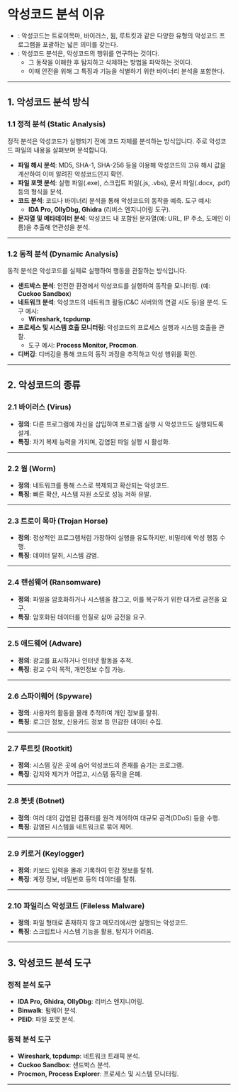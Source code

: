 # 악성코드 분석 이유
- : 악성코드는 트로이목마, 바이러스, 윔, 루트킷과 같은 다양한 유형의 악성코드 프로그램을 포괄하는 넓은 의미를 갖는다.
- : 악성코드 분석은, 악성코드의 행위를 연구하는 것이다. 
  * 그 동작을 이해한 후 탐지하고 삭제하는 방법을 파악하는 것이다. 
  * 이때 안전을 위해 그 특징과 기능을 식별하기 위한 바이너리 분석을 포함한다.

---


## **1. 악성코드 분석 방식**

### **1.1 정적 분석 (Static Analysis)**
정적 분석은 악성코드가 실행되기 전에 코드 자체를 분석하는 방식입니다. 주로 악성코드 파일의 내용을 살펴보며 분석합니다.

- **파일 해시 분석**: MD5, SHA-1, SHA-256 등을 이용해 악성코드의 고유 해시 값을 계산하여 이미 알려진 악성코드인지 확인.
- **파일 포맷 분석**: 실행 파일(.exe), 스크립트 파일(.js, .vbs), 문서 파일(.docx, .pdf) 등의 형식을 분석.
- **코드 분석**: 코드나 바이너리 분석을 통해 악성코드의 동작을 예측. 도구 예시:
  - **IDA Pro, OllyDbg, Ghidra** (리버스 엔지니어링 도구).
- **문자열 및 메타데이터 분석**: 악성코드 내 포함된 문자열(예: URL, IP 주소, 도메인 이름)을 추출해 연관성을 분석.

---

### **1.2 동적 분석 (Dynamic Analysis)**
동적 분석은 악성코드를 실제로 실행하여 행동을 관찰하는 방식입니다.

- **샌드박스 분석**: 안전한 환경에서 악성코드를 실행하여 동작을 모니터링. (예: **Cuckoo Sandbox**)
- **네트워크 분석**: 악성코드의 네트워크 활동(C&C 서버와의 연결 시도 등)을 분석. 도구 예시:
  - **Wireshark, tcpdump**.
- **프로세스 및 시스템 호출 모니터링**: 악성코드의 프로세스 실행과 시스템 호출을 관찰.
  - 도구 예시: **Process Monitor, Procmon**.
- **디버깅**: 디버깅을 통해 코드의 동작 과정을 추적하고 악성 행위를 확인.

---

## **2. 악성코드의 종류**

### **2.1 바이러스 (Virus)**
- **정의**: 다른 프로그램에 자신을 삽입하여 프로그램 실행 시 악성코드도 실행되도록 설계.
- **특징**: 자기 복제 능력을 가지며, 감염된 파일 실행 시 활성화.

---

### **2.2 웜 (Worm)**
- **정의**: 네트워크를 통해 스스로 복제되고 확산되는 악성코드.
- **특징**: 빠른 확산, 시스템 자원 소모로 성능 저하 유발.

---

### **2.3 트로이 목마 (Trojan Horse)**
- **정의**: 정상적인 프로그램처럼 가장하여 실행을 유도하지만, 비밀리에 악성 행동 수행.
- **특징**: 데이터 탈취, 시스템 감염.

---

### **2.4 랜섬웨어 (Ransomware)**
- **정의**: 파일을 암호화하거나 시스템을 잠그고, 이를 복구하기 위한 대가로 금전을 요구.
- **특징**: 암호화된 데이터를 인질로 삼아 금전을 요구.

---

### **2.5 애드웨어 (Adware)**
- **정의**: 광고를 표시하거나 인터넷 활동을 추적.
- **특징**: 광고 수익 목적, 개인정보 수집 가능.

---

### **2.6 스파이웨어 (Spyware)**
- **정의**: 사용자의 활동을 몰래 추적하여 개인 정보를 탈취.
- **특징**: 로그인 정보, 신용카드 정보 등 민감한 데이터 수집.

---

### **2.7 루트킷 (Rootkit)**
- **정의**: 시스템 깊은 곳에 숨어 악성코드의 존재를 숨기는 프로그램.
- **특징**: 감지와 제거가 어렵고, 시스템 동작을 은폐.

---

### **2.8 봇넷 (Botnet)**
- **정의**: 여러 대의 감염된 컴퓨터를 원격 제어하여 대규모 공격(DDoS) 등을 수행.
- **특징**: 감염된 시스템을 네트워크로 묶어 제어.

---

### **2.9 키로거 (Keylogger)**
- **정의**: 키보드 입력을 몰래 기록하여 민감 정보를 탈취.
- **특징**: 계정 정보, 비밀번호 등의 데이터를 탈취.

---

### **2.10 파일리스 악성코드 (Fileless Malware)**
- **정의**: 파일 형태로 존재하지 않고 메모리에서만 실행되는 악성코드.
- **특징**: 스크립트나 시스템 기능을 활용, 탐지가 어려움.

---

## **3. 악성코드 분석 도구**

### **정적 분석 도구**
- **IDA Pro, Ghidra, OllyDbg**: 리버스 엔지니어링.
- **Binwalk**: 펌웨어 분석.
- **PEiD**: 파일 포맷 분석.

### **동적 분석 도구**
- **Wireshark, tcpdump**: 네트워크 트래픽 분석.
- **Cuckoo Sandbox**: 샌드박스 분석.
- **Procmon, Process Explorer**: 프로세스 및 시스템 모니터링.

---



